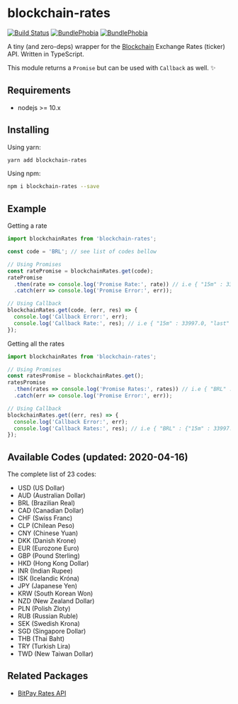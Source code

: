 # blockchain-rates

[![Build Status](https://img.shields.io/travis/colcodev/blockchain-rates.svg?style=flat-square)](https://travis-ci.org/colcodev/blockchain-rates)
[![BundlePhobia](https://img.shields.io/bundlephobia/min/blockchain-rates.svg?style=flat-square)](https://bundlephobia.com/result?p=blockchain-rates)
[![BundlePhobia](https://img.shields.io/bundlephobia/minzip/blockchain-rates.svg?style=flat-square)](https://bundlephobia.com/result?p=blockchain-rates)

A tiny (and zero-deps) wrapper for the [Blockchain](https://blockchain.info/ticker) Exchange Rates (ticker) API. Written in TypeScript.

This module returns a `Promise` but can be used with `Callback` as well. ✨

## Requirements
- nodejs >= 10.x

## Installing

Using yarn:

```bash
yarn add blockchain-rates
```

Using npm:

```bash
npm i blockchain-rates --save
```

## Example

Getting a rate

```js
import blockchainRates from 'blockchain-rates';

const code = 'BRL'; // see list of codes bellow

// Using Promises
const ratePromise = blockchainRates.get(code);
ratePromise
  .then(rate => console.log('Promise Rate:', rate)) // i.e { "15m" : 33997.0, "last" : 33997.0, "buy" : 33997.0, "sell" : 33997.0, "symbol" : "R$" }
  .catch(err => console.log('Promise Error:', err));

// Using Callback
blockchainRates.get(code, (err, res) => {
  console.log('Callback Error:', err);
  console.log('Callback Rate:', res); // i.e { "15m" : 33997.0, "last" : 33997.0, "buy" : 33997.0, "sell" : 33997.0, "symbol" : "R$" }
});
```

Getting all the rates

```js
import blockchainRates from 'blockchain-rates';

// Using Promises
const ratesPromise = blockchainRates.get();
ratesPromise
  .then(rates => console.log('Promise Rates:', rates)) // i.e { "BRL" : {"15m" : 33997.0, "last" : 33997.0, "buy" : 33997.0, "sell" : 33997.0, "symbol" : "R$"}, "USD": {...}, ... }
  .catch(err => console.log('Promise Error:', err));

// Using Callback
blockchainRates.get((err, res) => {
  console.log('Callback Error:', err);
  console.log('Callback Rates:', res); // i.e { "BRL" : {"15m" : 33997.0, "last" : 33997.0, "buy" : 33997.0, "sell" : 33997.0, "symbol" : "R$"}, "USD": {...}, ... }
});
```

## Available Codes (updated: 2020-04-16)

The complete list of 23 codes:

- USD (US Dollar)
- AUD (Australian Dollar)
- BRL (Brazilian Real)
- CAD (Canadian Dollar)
- CHF (Swiss Franc)
- CLP (Chilean Peso)
- CNY (Chinese Yuan)
- DKK (Danish Krone)
- EUR (Eurozone Euro)
- GBP (Pound Sterling)
- HKD (Hong Kong Dollar)
- INR (Indian Rupee)
- ISK (Icelandic Króna)
- JPY (Japanese Yen)
- KRW (South Korean Won)
- NZD (New Zealand Dollar)
- PLN (Polish Zloty)
- RUB (Russian Ruble)
- SEK (Swedish Krona)
- SGD (Singapore Dollar)
- THB (Thai Baht)
- TRY (Turkish Lira)
- TWD (New Taiwan Dollar)

## Related Packages

- [BitPay Rates API](https://npmjs.com/bitpay-rates)
